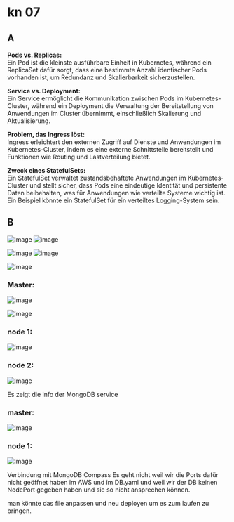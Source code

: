 # kn 07

## A

**Pods vs. Replicas:**  
Ein Pod ist die kleinste ausführbare Einheit in Kubernetes, während ein ReplicaSet dafür sorgt, dass eine bestimmte Anzahl identischer Pods vorhanden ist, um Redundanz und Skalierbarkeit sicherzustellen.

**Service vs. Deployment:**  
Ein Service ermöglicht die Kommunikation zwischen Pods im Kubernetes-Cluster, während ein Deployment die Verwaltung der Bereitstellung von Anwendungen im Cluster übernimmt, einschließlich Skalierung und Aktualisierung.

**Problem, das Ingress löst:**  
Ingress erleichtert den externen Zugriff auf Dienste und Anwendungen im Kubernetes-Cluster, indem es eine externe Schnittstelle bereitstellt und Funktionen wie Routing und Lastverteilung bietet.

**Zweck eines StatefulSets:**  
Ein StatefulSet verwaltet zustandsbehaftete Anwendungen im Kubernetes-Cluster und stellt sicher, dass Pods eine eindeutige Identität und persistente Daten beibehalten, was für Anwendungen wie verteilte Systeme wichtig ist. Ein Beispiel könnte ein StatefulSet für ein verteiltes Logging-System sein.


## B

![image](https://github.com/Noah8820/m347_2024/assets/113603845/eacb040e-18d5-4aa9-aaf9-3c326a009c39)
![image](https://github.com/Noah8820/m347_2024/assets/113603845/c0b102b0-b4fa-4d11-b288-d8a84081bee0)


![image](https://github.com/Noah8820/m347_2024/assets/113603845/8a56ab7f-7b10-40c4-afab-849556d4a7c8)
![image](https://github.com/Noah8820/m347_2024/assets/113603845/d3ad20d5-86d6-4097-be8c-7b89a898ca30)


![image](https://github.com/Noah8820/m347_2024/assets/113603845/ccf5e263-d52b-4f70-b742-fbe56772d915)

### Master:  
![image](https://github.com/Noah8820/m347_2024/assets/113603845/d15c543d-c340-43f7-941e-7162002f6bbf)

![image](https://github.com/Noah8820/m347_2024/assets/113603845/eaf5a45e-56cc-4d9d-a741-a3905de8aa62)


### node 1:  
![image](https://github.com/Noah8820/m347_2024/assets/113603845/c7f2b5b9-01f3-4806-bdfd-3ad6a5b3a209)

### node 2:  
![image](https://github.com/Noah8820/m347_2024/assets/113603845/2b687781-13a7-4506-9a27-7b0683a035ac)

Es zeigt die info der MongoDB service

### master:  
![image](https://github.com/Noah8820/m347_2024/assets/113603845/2d836c15-0ee9-48ee-a5bd-b41faab959b7)

### node 1:   
![image](https://github.com/Noah8820/m347_2024/assets/113603845/d2a51e64-6362-404b-af38-e51f261d0922)


Verbindung mit MongoDB Compass
Es geht nicht weil wir die Ports dafür nicht geöffnet haben im AWS und im DB.yaml und weil wir der DB keinen NodePort gegeben haben und sie so nicht ansprechen können.

man könnte das file anpassen und neu deployen um es zum laufen zu bringen.





